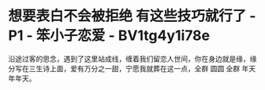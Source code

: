 # 想要表白不会被拒绝 有这些技巧就行了 - P1 - 笨小子恋爱 - BV1tg4y1i78e

沿途过客的思念，遇到了这里站成线，缠着我们留恋人世间，你在身边就是缘，缘分写在三生诗上面，爱有万分之一甜，宁愿我就葬在这一点，全群 圆圆 全群 年天年年天。

